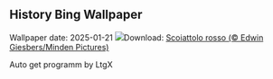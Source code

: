 ## History Bing Wallpaper
Wallpaper date: 2025-01-21
![](https://www.bing.com/th?id=OHR.DutchSquirrel_IT-IT0079565716_UHD.jpg&w=1000)Download: [Scoiattolo rosso (© Edwin Giesbers/Minden Pictures)](https://www.bing.com/th?id=OHR.DutchSquirrel_IT-IT0079565716_UHD.jpg)

Auto get programm by LtgX
